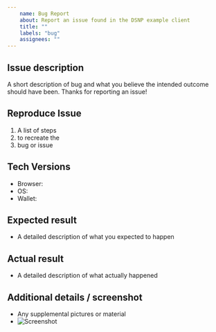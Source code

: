 ```yaml
---
    name: Bug Report
    about: Report an issue found in the DSNP example client
    title: ""
    labels: "bug"
    assignees: ""
---
```

Issue description
---------------
A short description of bug and what you believe the intended outcome should have been.
Thanks for reporting an issue!


Reproduce Issue
---------------
1. A list of steps
2. to recreate the
3. bug or issue

Tech Versions
---------------
- Browser:
- OS:
- Wallet:

Expected result
---------------
- A detailed description of what you expected to happen


Actual result
---------------
- A detailed description of what actually happened


Additional details / screenshot
---------------
- Any supplemental pictures or material
- ![Screenshot]()
